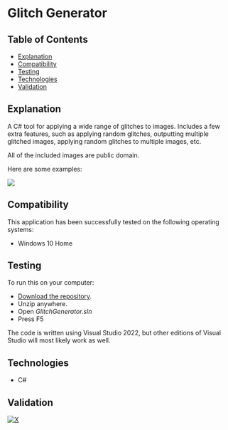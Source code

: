# Glitch Generator

## Table of Contents

 * [Explanation](#explanation)
 * [Compatibility](#compatibility)
 * [Testing](#testing)
 * [Technologies](#technologies)
 * [Validation](#validation)

## Explanation

A C# tool for applying a wide range of glitches to images. Includes a few extra features, such as applying random glitches, outputting multiple glitched images, applying random glitches to multiple images, etc.

All of the included images are public domain.

Here are some examples:

<a href="https://i.imgur.com/Ogwfq3D.jpg"><img src="https://i.imgur.com/FNjcJ5t.png" /></a>

## Compatibility

This application has been successfully tested on the following operating systems:

 * Windows 10 Home

## Testing

To run this on your computer:
 * [Download the repository](https://github.com/Robson/Glitch-Generator/archive/master.zip).
 * Unzip anywhere.
 * Open *GlitchGenerator.sln*
 * Press F5

The code is written using Visual Studio 2022, but other editions of Visual Studio will most likely work as well.

## Technologies

 * C#

## Validation

[![X](https://www.codefactor.io/repository/github/robson/Glitch-Generator/badge?style=flat-square)](https://www.codefactor.io/repository/github/robson/glitch-generator)
